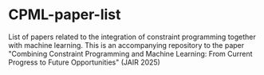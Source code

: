 # CPML-paper-list
List of papers related to the integration of constraint programming together with machine learning. This is an accompanying repository to the paper "Combining Constraint Programming and Machine Learning: From Current Progress to Future Opportunities" (JAIR 2025)
